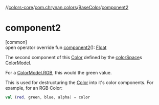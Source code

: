 //[colors-core](../../../index.md)/[com.chrynan.colors](../index.md)/[BaseColor](index.md)/[component2](component2.md)

# component2

[common]\
open operator override fun [component2](component2.md)(): [Float](https://kotlinlang.org/api/latest/jvm/stdlib/kotlin/-float/index.html)

The second component of this [Color](../-color/index.md) defined by the [colorSpace](color-space.md)s [ColorModel](../../com.chrynan.colors.space/-color-model/index.md).

For a [ColorModel.RGB](../../com.chrynan.colors.space/-color-space/index.md), this would the green value.

This is used for destructuring the [Color](../-color/index.md) into it's color components. For example, for an RGB Color:

```kotlin
val (red, green, blue, alpha) = color
```
